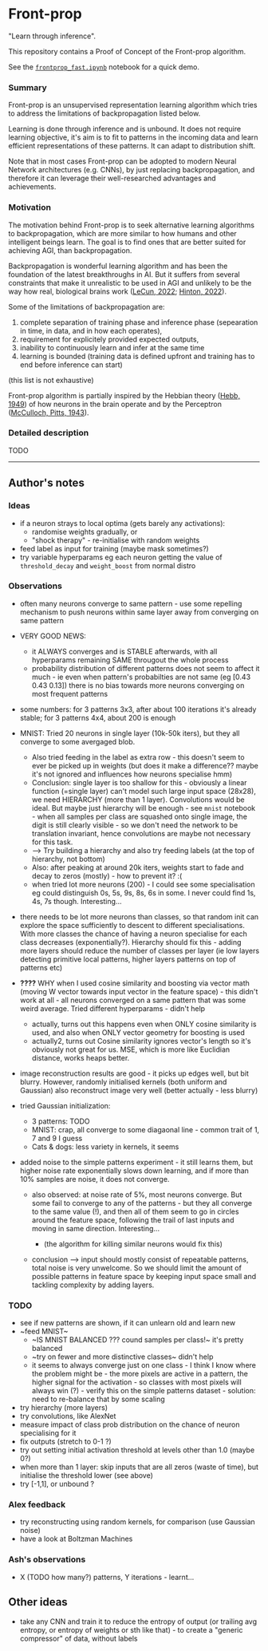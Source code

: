 # Front-prop

"Learn through inference".

This repository contains a Proof of Concept of the Front-prop algorithm.

See the [`frontprop_fast.ipynb`](https://github.com/rohrl/frontprop/blob/main/frontprop_fast.ipynb) notebook for a quick demo.

### Summary

Front-prop is an unsupervised representation learning algorithm which tries to address the limitations of backpropagation listed below.

Learning is done through inference and is unbound. It does not require learning objective, it's aim is to fit to patterns in the incoming data and learn efficient representations of these patterns. It can adapt to distribution shift.

Note that in most cases Front-prop can be adopted to modern Neural Network architectures (e.g. CNNs), by just replacing backpropagation, and therefore it can leverage their well-researched advantages and achievements.

### Motivation

The motivation behind Front-prop is to seek alternative learning algorithms to backpropagation, which are more similar to how humans and other intelligent beings learn. The goal is to find ones that are better suited for achieving AGI, than backpropagation.

Backpropagation is wonderful learning algorithm and has been the foundation of the latest breakthroughs in AI. But it suffers from several constraints that make it unrealistic to be used in AGI and unlikely to be the way how real, biological brains work ([LeCun, 2022](https://openreview.net/pdf?id=BZ5a1r-kVsf); [Hinton, 2022](https://www.cs.toronto.edu/~hinton/FFA13.pdf)). 

Some of the limitations of backpropagation are: 
1. complete separation of training phase and inference phase (sepearation in time, in data, and in how each operates),
1. requirement for explicitely provided expected outputs, 
1. inability to continuously learn and infer at the same time
1. learning is bounded (training data is defined upfront and training has to end before inference can start)

(this list is not exhaustive)


Front-prop algorithm is partially inspired by the Hebbian theory ([Hebb, 1949](https://en.wikipedia.org/wiki/Organization_of_Behavior)) of how neurons in the brain operate and by the Perceptron ([McCulloch, Pitts, 1943](https://www.bibsonomy.org/bibtex/13e8e0d06f376f3eb95af89d5a2f15957/schaul)).


### Detailed description

TODO

---


## Author's notes

### Ideas
* if a neuron strays to local optima (gets barely any activations):
  * randomise weights gradually, or
  * "shock therapy" - re-initialise with random weights
* feed label as input for training (maybe mask sometimes?)
* try variable hyperparams eg each neuron getting the value of `threshold_decay` and `weight_boost` from normal distro 


### Observations

* often many neurons converge to same pattern - use some repelling mechanism to push neurons within same layer away from converging on same pattern

* VERY GOOD NEWS:
  * it ALWAYS converges and is STABLE afterwards, with all hyperparams remaining SAME througout the whole process
  * probability distribution of different patterns does not seem to affect it much - ie even when pattern's probabilties are not same (eg [0.43 0.43 0.13]) there is no bias towards more neurons converging on most frequent patterns
  
* some numbers: for 3 patterns 3x3, after about 100 iterations it's already stable; for 3 patterns 4x4, about 200 is enough

* MNIST: Tried 20 neurons in single layer (10k-50k iters), but they all converge to some avergaged blob. 
  * Also tried feeding in the label as extra row - this doesn't seem to ever be picked up in weights (but does it make a difference?? maybe it's not ignored and influences how neurons specialise hmm)
  * Conclusion: single layer is too shallow for this - obviously a linear function (=single layer) can't model such large input space (28x28), we need HIERARCHY (more than 1 layer). Convolutions would be ideal. But maybe just hierarchy will be enough - see `mnist` notebook - when all samples per class are squashed onto single image, the digit is still clearly visible - so we don't need the network to be translation invariant, hence convolutions are maybe not necessary for this task.
  * --> Try building a hierarchy and also try feeding labels (at the top of hierarchy, not bottom)
  * Also: after peaking at around 20k iters, weights start to fade and decay to zeros (mostly) - how to prevent it? :(
  * when tried lot more neurons (200) - I could see some specialisation eg could distinguish 0s, 5s, 9s, 8s, 6s in some. I never could find 1s, 4s, 7s though. Interesting...
  
* there needs to be lot more neurons than classes, so that random init can explore the space sufficiently to descent to different specialisations. With more classes the chance of having a neuron specialise for each class decreases (exponentially?). Hierarchy should fix this - adding more layers should reduce the number of classes per layer (ie low layers detecting primitive local patterns, higher layers patterns on top of patterns etc)

* **????** WHY when I used cosine similarity and boosting via vector math (moving W vector towards input vector in the feature space) - this didn't work at all - all neurons converged on a same pattern that was some weird average. Tried different hyperparams - didn't help 
  * actually, turns out this happens even when ONLY cosine similarity is used, and also when ONLY vector geometry for boosting is used 
  * actually2, turns out Cosine similarity ignores vector's length so it's obviously not great for us. MSE, which is more like Euclidian distance, works heaps better.
  
* image reconstruction results are good - it picks up edges well, but bit blurry. However, randomly initialised kernels (both uniform and Gaussian) also reconstruct image very well (better actually - less blurry)  
  
* tried Gaussian initialization: 
  * 3 patterns: TODO
  * MNIST: crap, all converge to some diagaonal line - common trait of 1, 7 and 9 I guess
  * Cats & dogs: less variety in kernels, it seems
  
* added noise to the simple patterns experiment - it still learns them, but higher noise rate exponentially slows down learning, and if more than 10% samples are noise, it does not converge.
  * also observed: at noise rate of 5%, most neurons converge. But some fail to converge to any of the patterns - but they all converge to the same value (!), and then all of them seem to go in circles around the feature space, following the trail of last inputs and moving in same direction. Interesting...
    * (the algorithm for killing similar neurons would fix this)
    
  * conclusion --> input should mostly consist of repeatable patterns, total noise is very unwelcome. So we should limit the amount of possible patterns in feature space by keeping input space small and tackling complexity by adding layers.

### TODO
* see if new patterns are shown, if it can unlearn old and learn new
* ~feed MNIST~
  * ~IS MNIST BALANCED ??? cound samples per class!~ it's pretty balanced
  * ~try on fewer and more distinctive classes~ didn't help
  * it seems to always converge just on one class - I think I know where the problem might be - the more pixels are active in a pattern, the higher signal for the activation - so classes with most pixels will always win (?) - verify this on the simple patterns dataset - solution: need to re-balance that by some scaling
* try hierarchy (more layers)
* try convolutions, like AlexNet
* measure impact of class prob distribution on the chance of neuron specialising for it
* fix outputs (stretch to 0-1 ?)
* try out setting initial activation threshold at levels other than 1.0 (maybe 0?)
* when more than 1 layer: skip inputs that are all zeros (waste of time), but initialise the threshold lower (see above)
* try [-1,1], or unbound ?


### Alex feedback
* try reconstructing using random kernels, for comparison (use Gaussian noise)
* have a look at Boltzman Machines

### Ash's observations
* X (TODO how many?) patterns, Y iterations - learnt...

		
## Other ideas	

* take any CNN and train it to reduce the entropy of output (or trailing avg entropy, or entropy of weights or sth like that) - to create a "generic compressor" of data, without labels
